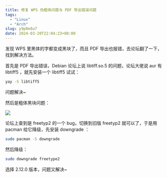 ```yaml
---
title: 修复 WPS 伪粗体问题与 PDF 导出错误问题
tags:
  - "Linux"
  - "Arch"
slug: y9p0e8u7
date: 2024-03-20T22:04:23+08:00
---
```


发现 WPS 里黑体的字都变成黑块了，而且 PDF 导出也报错，去论坛翻了一下，找到解决方法。

<!--more-->

首先是 PDF 导出错误，Debian 论坛上说 libtiff.so.5 的问题，论坛大佬说 aur 有 libtiff5 ，就先安装一个 libtiff5 试试：

```bash
yay -S libtiff5 
```

问题解决~

然后是粗体黑块问题：

![](https://images.yuanj.top/202403202207036.png)

论坛上查到是 freetyp2 的一个 bug，切换到旧版 freetyp2 就可以了，于是用 pacman 给它降级，先安装 downgrade ：

```bash
sudo pacman -S downgrade  
```

然后降级：

```bash
sudo downgrade freetype2
```

选择 2.12.0 版本，问题又解决~